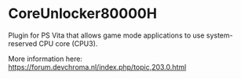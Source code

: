 # CoreUnlocker80000H

Plugin for PS Vita that allows game mode applications to use system-reserved CPU core (CPU3).

More information here: https://forum.devchroma.nl/index.php/topic,203.0.html
